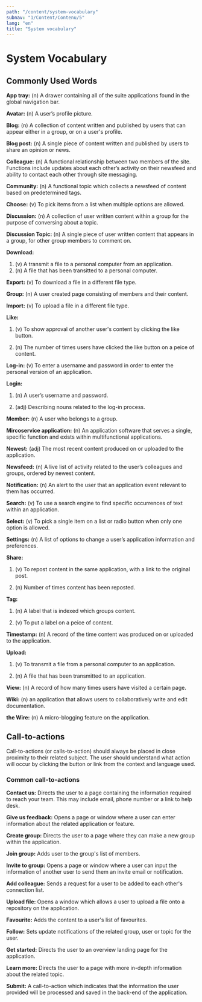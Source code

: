 ```yaml
---
path: "/content/system-vocabulary"
subnav: "1/Content/Contenu/5"
lang: "en"
title: "System vocabulary"
---
```


<helmet>
<title> System Vocabulary - Aurora Design System </title>
</helmet>

# System Vocabulary

## Commonly Used Words
**App tray:** (n) A drawer containing all of the suite applications found in the global navigation bar.

**Avatar:** (n) A user’s profile picture.

**Blog:** (n) A collection of content written and published by users that can appear either in a group, or on a user's profile.

**Blog post:** (n) A single piece of content written and published by users to share an opinion or news.

**Colleague:** (n) A functional relationship between two members of the site. Functions include updates about each other’s activity on their newsfeed and ability to contact each other through site messaging.

**Community:** (n) A functional topic which collects a newsfeed of content based on predetermined tags.

**Choose:** (v) To pick items from a list when multiple options are allowed.

**Discussion:** (n) A collection of user written content within a group for the purpose of conversing about a topic.

**Discussion Topic:** (n) A single piece of user written content that appears in a group, for other group members to comment on.

**Download:**

1.  (v) A transmit a file to a personal computer from an application.
2.  (n) A file that has been transitted to a personal computer.

**Export:** (v) To download a file in a different file type.

**Group:** (n) A user created page consisting of members and their content.

**Import:** (v) To upload a file in a different file type.

**Like:**

1.  (v) To show approval of another user's content by clicking the like button.

2.  (n) The number of times users have clicked the like button on a peice of content.

**Log-in:** (v) To enter a username and password in order to enter the personal version of an application.

**Login:**

1.	(n) A user’s username and password.

2.	(adj) Describing nouns related to the log-in process.

**Member:** (n) A user who belongs to a group.

**Mircoservice application:** (n) An application software that serves a single, specific function and exists within multifunctional applications.

**Newest:** (adj) The most recent content produced on or uploaded to the application.

**Newsfeed:** (n) A live list of activity related to the user’s colleagues and groups, ordered by newest content.

**Notification:** (n) An alert to the user that an application event relevant to them has occurred.

**Search:** (v) To use a search engine to find specific occurrences of text within an application.

**Select:** (v) To pick a single item on a list or radio button when only one option is allowed.

**Settings:** (n) A list of options to change a user’s application information and preferences.

**Share:**

1.  (v) To repost content in the same application, with a link to the original post.

2.  (n) Number of times content has been reposted.

**Tag:**

1.  (n) A label that is indexed which groups content.

2.  (v) To put a label on a peice of content.

**Timestamp:** (n) A record of the time content was produced on or uploaded to the application.

**Upload:**

1.  (v) To transmit a file from a personal computer to an application.

2.  (n) A file that has been transmitted to an application.

**View:** (n) A record of how many times users have visited a certain page.

**Wiki:** (n) an application that allows users to collaboratively write and edit documentation.

**the Wire:** (n) A micro-blogging feature on the application.

## Call-to-actions

Call-to-actions (or calls-to-action) should always be placed in close proximity to their related subject. The user should understand what action will occur by clicking the button or link from the context and language used.

### Common call-to-actions

**Contact us:** Directs the user to a page containing the information required to reach your team. This may include email, phone number or a link to help desk.

**Give us feedback:** Opens a page or window where a user can enter information about the related application or feature.

**Create group:** Directs the user to a page where they can make a new group within the application.

**Join group:** Adds user to the group's list of members.

**Invite to group:** Opens a page or window where a user can input the information of another user to send them an invite email or notification.

**Add colleague:** Sends a request for a user to be added to each other's connection list.

**Upload file:** Opens a window which allows a user to upload a file onto a repository on the application.

**Favourite:** Adds the content to a user's list of favourites.

**Follow:** Sets update notifications of the related group, user or topic for the user.

**Get started:** Directs the user to an overview landing page for the application.

**Learn more:** Directs the user to a page with more in-depth information about the related topic.

**Submit:** A call-to-action which indicates that the information the user provided will be processed and saved in the back-end of the application.
